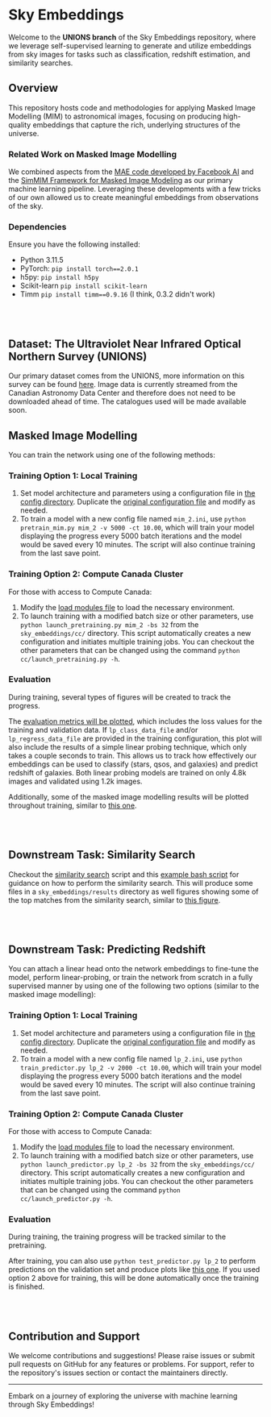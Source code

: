 # Sky Embeddings

Welcome to the **UNIONS branch** of the Sky Embeddings repository, where we leverage self-supervised learning to generate and utilize embeddings from sky images for tasks such as classification, redshift estimation, and similarity searches.

## Overview

This repository hosts code and methodologies for applying Masked Image Modelling (MIM) to astronomical images, focusing on producing high-quality embeddings that capture the rich, underlying structures of the universe.

### Related Work on Masked Image Modelling

We combined aspects from the [MAE code developed by Facebook AI](https://github.com/facebookresearch/mae) and the [SimMIM Framework for Masked Image Modeling](https://github.com/microsoft/SimMIM) as our primary machine learning pipeline. Leveraging these developments with a few tricks of our own allowed us to create meaningful embeddings from observations of the sky.

### Dependencies

Ensure you have the following installed:

- Python 3.11.5
- PyTorch: `pip install torch==2.0.1`
- h5py: `pip install h5py`
- Scikit-learn `pip install scikit-learn`
- Timm `pip install timm==0.9.16` (I think, 0.3.2 didn't work)

<br><br>

## Dataset: The Ultraviolet Near Infrared Optical Northern Survey (UNIONS)

Our primary dataset comes from the UNIONS, more information on this survey can be found [here](https://www.skysurvey.cc/). Image data is currently streamed from the Canadian Astronomy Data Center and therefore does not need to be downloaded ahead of time. The catalogues used will be made available soon.

## Masked Image Modelling

You can train the network using one of the following methods:

### Training Option 1: Local Training

1. Set model architecture and parameters using a configuration file in [the config directory](./configs). Duplicate the [original configuration file](./configs/mim_1.ini) and modify as needed.
2. To train a model with a new config file named `mim_2.ini`, use `python pretrain_mim.py mim_2 -v 5000 -ct 10.00`, which will train your model displaying the progress every 5000 batch iterations and the model would be saved every 10 minutes. The script will also continue training from the last save point.

### Training Option 2: Compute Canada Cluster

For those with access to Compute Canada:

1. Modify the [load modules file](./cc/module_loads.txt) to load the necessary environment.
2. To launch training with a modified batch size or other parameters, use `python launch_pretraining.py mim_2 -bs 32` from the `sky_embeddings/cc/` directory. This script automatically creates a new configuration and initiates multiple training jobs. You can checkout the other parameters that can be changed using the command `python cc/launch_pretraining.py -h`.

### Evaluation

During training, several types of figures will be created to track the progress. 

The [evaluation metrics will be plotted](./figures/mim_1_progress.png), which includes the loss values for the training and validation data. If `lp_class_data_file` and/or `lp_regress_data_file` are provided in the training configuration, this plot will also include the results of a simple linear probing technique, which only takes a couple seconds to train. This allows us to track how effectively our embeddings can be used to classify (stars, qsos, and galaxies) and predict redshift of galaxies. Both linear probing models are trained on only 4.8k images and validated using 1.2k images.

Additionally, some of the masked image modelling results will be plotted throughout training, similar to [this one](./figures/mim_1_1000000iters.png).

<br><br>

## Downstream Task: Similarity Search

Checkout the [similarity search](./similarity_search.py) script and this [example bash script](./scripts/done/sim.sh) for guidance on how to perform the similarity search. This will produce some files in a `sky_embeddings/results` directory as well figures showing some of the top matches from the similarity search, similar to [this figure](./figures/mim_1_HSC_dwarf_galaxies_GRIZY_64_new_simsearch_results.png).

<br><br>

## Downstream Task: Predicting Redshift

You can attach a linear head onto the network embeddings to fine-tune the model, perform linear-probing, or train the network from scratch in a fully supervised manner by using one of the following two options (similar to the masked image modelling):

### Training Option 1: Local Training

1. Set model architecture and parameters using a configuration file in [the config directory](./configs). Duplicate the [original configuration file](./configs/lp_1.ini) and modify as needed.
2. To train a model with a new config file named `lp_2.ini`, use `python train_predictor.py lp_2 -v 2000 -ct 10.00`, which will train your model displaying the progress every 5000 batch iterations and the model would be saved every 10 minutes. The script will also continue training from the last save point.

### Training Option 2: Compute Canada Cluster

For those with access to Compute Canada:

1. Modify the [load modules file](./cc/module_loads.txt) to load the necessary environment.
2. To launch training with a modified batch size or other parameters, use `python launch_predictor.py lp_2 -bs 32` from the `sky_embeddings/cc/` directory. This script automatically creates a new configuration and initiates multiple training jobs. You can checkout the other parameters that can be changed using the command `python cc/launch_predictor.py -h`.

### Evaluation

During training, the training progress will be tracked similar to the pretraining.

After training, you can also use `python test_predictor.py lp_2` to perform predictions on the validation set and produce plots like [this one](./figures/lp_1_redshift.png). If you used option 2 above for training, this will be done automatically once the training is finished.

<br><br>

## Contribution and Support

We welcome contributions and suggestions! Please raise issues or submit pull requests on GitHub for any features or problems. For support, refer to the repository's issues section or contact the maintainers directly.

---

Embark on a journey of exploring the universe with machine learning through Sky Embeddings!
